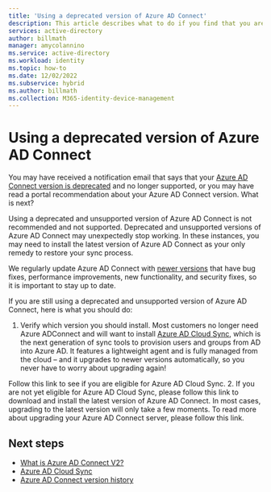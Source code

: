 ```yaml
---
title: 'Using a deprecated version of Azure AD Connect'
description: This article describes what to do if you find that you are running a deprecated version.
services: active-directory
author: billmath
manager: amycolannino
ms.service: active-directory
ms.workload: identity
ms.topic: how-to
ms.date: 12/02/2022
ms.subservice: hybrid
ms.author: billmath
ms.collection: M365-identity-device-management
---
```





# Using a deprecated version of Azure AD Connect

You may have received a notification email that says that your [Azure AD Connect version is deprecated](whatis-azure-ad-connect-v2.md) and no longer supported, or you may have read a portal recommendation about your Azure AD Connect version. What is next?

Using a deprecated and unsupported version of Azure AD Connect is not recommended and not supported. Deprecated and unsupported versions of Azure AD Connect may unexpectedly stop working.  In these instances, you may need to install the latest version of Azure AD Connect as your only remedy to restore your sync process. 

We regularly update Azure AD Connect with [newer versions](reference-connect-version-history.md) that have bug fixes, performance improvements, new functionality, and security fixes, so it is important to stay up to date.

If you are still using a deprecated and unsupported version of Azure AD Connect, here is what you should do:

1.	Verify which version you should install. Most customers no longer need Azure ADConnect and will want to install [Azure AD Cloud Sync](../cloud-sync/what-is-cloud-sync.md), which is the next generation of sync tools to provision users and groups from AD into Azure AD. It features a lightweight agent and is fully managed from the cloud – and it upgrades to newer versions automatically, so you never have to worry about upgrading again! 

Follow this link to see if you are eligible for Azure AD Cloud Sync.
2.	If you are not yet eligible for Azure AD Cloud Sync, please follow this link to download and install the latest version of Azure AD Connect. In most cases, upgrading to the latest version will only take a few moments. To read more about upgrading your Azure AD Connect server, please follow this link.


## Next steps

- [What is Azure AD Connect V2?](whatis-azure-ad-connect-v2.md)
- [Azure AD Cloud Sync](../cloud-sync/what-is-cloud-sync.md)
- [Azure AD Connect version history](reference-connect-version-history.md)

